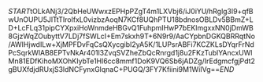 $START$tOLkANj3/2QbHeUWwxzEPHpPZgT4m1LXVbj6/iJ0iYU/hRglg3l9+qfBwUnOUPU5JlTtTIrolfxL0vizbzAoqN7KCf8UQhPTU18bdnosOBLDv5BBmZ+LD+LcFLq31pipCYXpxiHoWnmdeHBGvQ1FuhpmIHwP7bEKlmgxxNN0jDmWB8GjzWqZOubyttV7LDj7fSWLcI+Em7skxh9T+6N9r9/AaCYpbnDGKQBRRqtNo/AWIHjwdILw+XjMPFDvFqCsQXycgibI2yA5K/1LUPsrABFi7KCZKLsDYqrFrNdPcSqrkWlAB8EPTvNkAr401l3ZvqSVZheZbQcRnrgd1j8u2FKzTublYAncxUWlMn81EDfKihoMXOhKIybTe1Hl6cc8mmf1DoK9VQ6Sb6jADZg/IrEdgmcfgjPdt2gBUXfdjdRUxjS3ldNCFynxGlqnaC+PUGQ/3FY7Kfiini9M1WiIVg==$END$